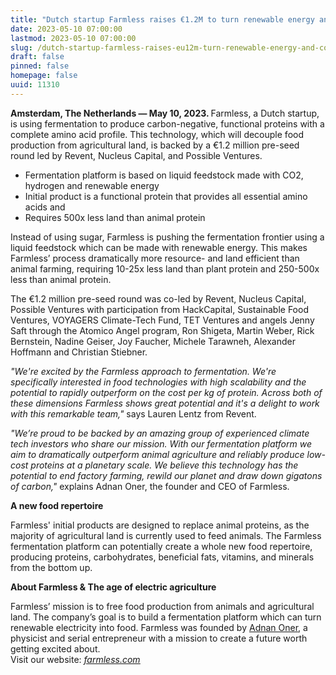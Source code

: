 ```yaml
---
title: "Dutch startup Farmless raises €1.2M to turn renewable energy and CO2 into carbon-negative food ingredients"
date: 2023-05-10 07:00:00
lastmod: 2023-05-10 07:00:00
slug: /dutch-startup-farmless-raises-eu12m-turn-renewable-energy-and-co2-carbon-negative-food
draft: false
pinned: false
homepage: false
uuid: 11310
---
```

<p><strong>Amsterdam, The Netherlands — May 10, 2023. </strong>Farmless, a Dutch startup, is using fermentation to produce carbon-negative, functional proteins with a complete amino acid profile. This technology, which will decouple food production from agricultural land, is backed by a €1.2 million pre-seed round led by Revent, Nucleus Capital, and Possible Ventures.</p>
<ul>
<li>Fermentation platform is based on liquid feedstock made with CO2, hydrogen and renewable energy</li>
<li>Initial product is a functional protein that provides all essential amino acids and </li>
<li>Requires 500x less land than animal protein</li>
</ul>
<p>Instead of using sugar, Farmless is pushing the fermentation frontier using a liquid feedstock which can be made with renewable energy. This makes Farmless’ process dramatically more resource- and land efficient than animal farming, requiring 10-25x less land than plant protein and 250-500x less than animal protein.</p>
<p>The €1.2 million pre-seed round was co-led by Revent, Nucleus Capital, Possible Ventures with participation from HackCapital, Sustainable Food Ventures, VOYAGERS Climate-Tech Fund, TET Ventures and angels Jenny Saft through the Atomico Angel program, Ron Shigeta, Martin Weber, Rick Bernstein, Nadine Geiser, Joy Faucher, Michele Tarawneh, Alexander Hoffmann and Christian Stiebner.</p>
<p><em>"We're excited by the Farmless approach to fermentation. We're specifically interested in food technologies with high scalability and the potential to rapidly outperform on the cost per kg of protein. Across both of these dimensions Farmless shows great potential and it's a delight to work with this remarkable team,"</em> says Lauren Lentz from Revent.</p>
<p><em>"We’re proud to be backed by an amazing group of experienced climate tech investors who share our mission. With our fermentation platform we aim to dramatically outperform animal agriculture and reliably produce low-cost proteins at a planetary scale. We believe this technology has the potential to end factory farming, rewild our planet and draw down gigatons of carbon," </em>explains Adnan Oner, the founder and CEO of Farmless.</p>
<p><strong>A new food repertoire</strong></p>
<p>Farmless' initial products are designed to replace animal proteins, as the majority of agricultural land is currently used to feed animals. The Farmless fermentation platform can potentially create a whole new food repertoire, producing proteins, carbohydrates, beneficial fats, vitamins, and minerals from the bottom up.</p>
<p><strong>About Farmless & The age of electric agriculture</strong></p>
<p>Farmless’ mission is to free food production from animals and agricultural land. The company’s goal is to build a fermentation platform which can turn renewable electricity into food. Farmless was founded by <a href="https://www.linkedin.com/in/adnanoner/"><u>Adnan Oner</u></a>, a physicist and serial entrepreneur with a mission to create a future worth getting excited about. <br />
Visit our website: <a href="https://farmless.com/"><em><u>farmless.com</u></em></a></p>
